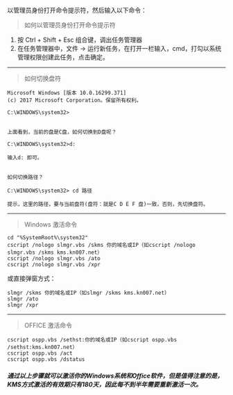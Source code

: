 以管理员身份打开命令提示符，然后输入以下命令：

> 如何以管理员身份打开命令提示符
1. 按 Ctrl + Shift + Esc 组合键，调出任务管理器
2. 在任务管理器中，文件 -> 运行新任务，在打开一栏输入，cmd，打勾以系统管理权限创建此任务，点击确定。

---

> 如何切换盘符
```
Microsoft Windows [版本 10.0.16299.371]
(c) 2017 Microsoft Corporation。保留所有权利。

C:\WINDOWS\system32>


上面看到，当前的盘是C盘，如何切换到D盘呢？

C:\WINDOWS\system32>d: 

输入d: 即可。


如何切换路径？

C:\WINDOWS\system32> cd 路径

提示，这里的路径，要与当前盘符(盘符：就是C D E F 盘)一致，否则，先切换盘符。
```

---

> Windows 激活命令
```
cd "%SystemRoot%\system32"
cscript /nologo slmgr.vbs /skms 你的域名或IP（如cscript /nologo slmgr.vbs /skms kms.kn007.net）
cscript /nologo slmgr.vbs /ato
cscript /nologo slmgr.vbs /xpr
```
或直接弹窗方式：
```
slmgr /skms 你的域名或IP（如slmgr /skms kms.kn007.net）
slmgr /ato
slmgr /xpr
```

---

> OFFICE 激活命令
```
cscript ospp.vbs /sethst:你的域名或IP（如cscript ospp.vbs /sethst:kms.kn007.net）
cscript ospp.vbs /act
cscript ospp.vbs /dstatus
```

##### 通过以上步骤就可以激活你的Windows系统和Office软件，但是值得注意的是，KMS方式激活的有效期只有180天，因此每不到半年需要重新激活一次。